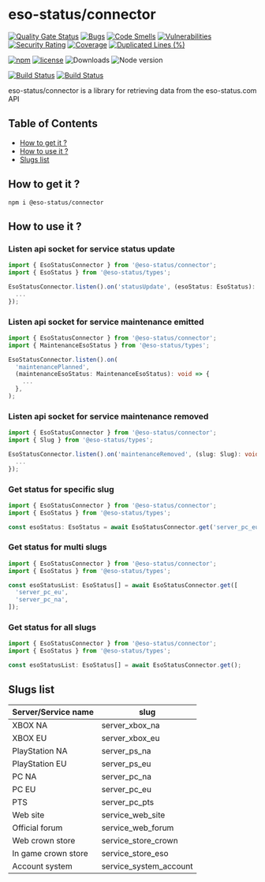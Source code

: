 # eso-status/connector

[![Quality Gate Status](https://sonarcloud.io/api/project_badges/measure?project=eso-status_connector&metric=alert_status)](https://sonarcloud.io/summary/new_code?id=eso-status_connector)
[![Bugs](https://sonarcloud.io/api/project_badges/measure?project=eso-status_connector&metric=bugs)](https://sonarcloud.io/summary/new_code?id=eso-status_connector)
[![Code Smells](https://sonarcloud.io/api/project_badges/measure?project=eso-status_connector&metric=code_smells)](https://sonarcloud.io/summary/new_code?id=eso-status_connector)
[![Vulnerabilities](https://sonarcloud.io/api/project_badges/measure?project=eso-status_connector&metric=vulnerabilities)](https://sonarcloud.io/summary/new_code?id=eso-status_connector)
[![Security Rating](https://sonarcloud.io/api/project_badges/measure?project=eso-status_connector&metric=security_rating)](https://sonarcloud.io/summary/new_code?id=eso-status_connector)
[![Coverage](https://sonarcloud.io/api/project_badges/measure?project=eso-status_connector&metric=coverage)](https://sonarcloud.io/summary/new_code?id=eso-status_connector)
[![Duplicated Lines (%)](https://sonarcloud.io/api/project_badges/measure?project=eso-status_connector&metric=duplicated_lines_density)](https://sonarcloud.io/summary/new_code?id=eso-status_connector)

[![npm](https://img.shields.io/npm/v/@eso-status/connector)](https://www.npmjs.com/package/@eso-status/connector)
[![license](https://img.shields.io/npm/l/@eso-status/connector)](https://github.com/eso-status/connector/blob/master/LICENSE.md)
<img src="https://img.shields.io/npm/dt/@eso-status/connector" alt="Downloads" />
<img src="https://img.shields.io/node/v/@eso-status/connector" alt="Node version" />

[![Build Status](https://github.com/eso-status/connector/workflows/CI/badge.svg)](https://github.com/eso-status/connector/actions/workflows/CI.yaml)
[![Build Status](https://github.com/eso-status/connector/workflows/CD/badge.svg)](https://github.com/eso-status/connector/actions/workflows/CD.yaml)


eso-status/connector is a library for retrieving data from the eso-status.com API

## Table of Contents
- [How to get it ?](#how-to-get-it-)
- [How to use it ?](#how-to-use-it-)
- [Slugs list](#slugs-list)

## How to get it ?
```shell
npm i @eso-status/connector
```

## How to use it ?

### Listen api socket for service status update
```typescript
import { EsoStatusConnector } from '@eso-status/connector';
import { EsoStatus } from '@eso-status/types';

EsoStatusConnector.listen().on('statusUpdate', (esoStatus: EsoStatus): void => {
  ...
});

```

### Listen api socket for service maintenance emitted
```typescript
import { EsoStatusConnector } from '@eso-status/connector';
import { MaintenanceEsoStatus } from '@eso-status/types';

EsoStatusConnector.listen().on(
  'maintenancePlanned',
  (maintenanceEsoStatus: MaintenanceEsoStatus): void => {
    ...
  },
);

```

### Listen api socket for service maintenance removed
```typescript
import { EsoStatusConnector } from '@eso-status/connector';
import { Slug } from '@eso-status/types';

EsoStatusConnector.listen().on('maintenanceRemoved', (slug: Slug): void => {
  ...
});


```

### Get status for specific slug
```typescript
import { EsoStatusConnector } from '@eso-status/connector';
import { EsoStatus } from '@eso-status/types';

const esoStatus: EsoStatus = await EsoStatusConnector.get('server_pc_eu');
```

### Get status for multi slugs
```typescript
import { EsoStatusConnector } from '@eso-status/connector';
import { EsoStatus } from '@eso-status/types';

const esoStatusList: EsoStatus[] = await EsoStatusConnector.get([
  'server_pc_eu',
  'server_pc_na',
]);
```

### Get status for all slugs
```typescript
import { EsoStatusConnector } from '@eso-status/connector';
import { EsoStatus } from '@eso-status/types';

const esoStatusList: EsoStatus[] = await EsoStatusConnector.get();
```

## Slugs list
| Server/Service name | slug                   |
|---------------------|------------------------|
| XBOX NA             | server_xbox_na         |
| XBOX EU             | server_xbox_eu         |
| PlayStation NA      | server_ps_na           |
| PlayStation EU      | server_ps_eu           |
| PC NA               | server_pc_na           |
| PC EU               | server_pc_eu           |
| PTS                 | server_pc_pts          |
| Web site            | service_web_site       |
| Official forum      | service_web_forum      |
| Web crown store     | service_store_crown    |
| In game crown store | service_store_eso      |
| Account system      | service_system_account |

